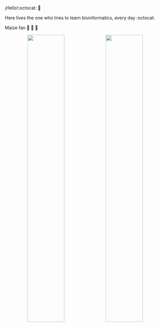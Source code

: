 ¡Hello!:octocat: :corn:

Here lives the one who tries to learn bioinformatics, every day :octocat:

Maize fan :corn: :corn: :corn:

<p align="center">
  <img width="48%" src="https://github-readme-stats.vercel.app/api?username=Duhyadi&show_icons=true&theme=cobalt" />
  <img width="48%" src="https://github-readme-streak-stats.herokuapp.com/?user=Duhyadi&theme=monokai" />
</p>


